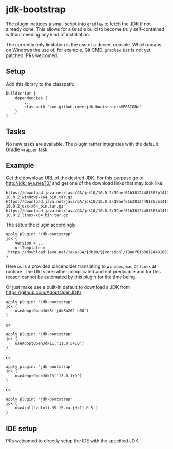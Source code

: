 # jdk-bootstrap

The plugin includes a small script into `gradlew` to fetch the JDK if not already done.
This allows for a Gradle build to become truly self-contained without needing any kind
of installation.

The currently only limitation is the use of a decent console. Which means on Windows the use of,
for example, Git CMD. `gradlew.bat` is not yet patched, PRs welcomed.



## Setup

Add this library to the classpath:

```
buildscript {
	dependencies {
	    ...
		classpath 'com.github.rmee:jdk-bootstrap:<VERSION>'
	}
}
```

## Tasks

No new tasks are available. The plugin rather integrates with the default Gradle `wrapper` task.


## Example


Get the download URL of the desired JDK. For this purpose go to http://jdk.java.net/10/
and get one of the download links that may look like:

```
https://download.java.net/java/GA/jdk10/10.0.2/19aef61b38124481863b1413dce1855f/13/openjdk-10.0.2_windows-x64_bin.tar.gz
https://download.java.net/java/GA/jdk10/10.0.2/19aef61b38124481863b1413dce1855f/13/openjdk-10.0.2_osx-x64_bin.tar.gz
https://download.java.net/java/GA/jdk10/10.0.2/19aef61b38124481863b1413dce1855f/13/openjdk-10.0.2_linux-x64_bin.tar.gz
```

The setup the plugin accordingly:

```
apply plugin: 'jdk-bootstrap'
jdk {
    version = ...
	urlTemplate = 'https://download.java.net/java/GA/jdk10/${version}/19aef61b38124481863b1413dce1855f/13/openjdk-${version}_${os}_bin.tar.gz'
}
```

Here `os` is a provided placeholder translating to `windows`, `mac` or `linux` at runtime.
The URLs are rather complicated and not predicable and for this reason cannot be automated by this plugin
for the time being.

Or just make use a built-in default to download a JDK from https://github.com/AdoptOpenJDK/:

```
apply plugin: 'jdk-bootstrap'
jdk {
	useAdoptOpenJdk8('jdk8u202-b08')
}
```

or

```
apply plugin: 'jdk-bootstrap'
jdk {
    useAdoptOpenJdk11('11.0.5+10')
}
```

or

```
apply plugin: 'jdk-bootstrap'
jdk {
    useAdoptOpenJdk13('13.0.1+9')
}
```

or

```
apply plugin: 'jdk-bootstrap'
jdk {
    useAzul('zulu11.35.15-ca-jdk11.0.5')
}
```

## IDE setup

PRs welcomed to directly setup the IDE with the specified JDK.







